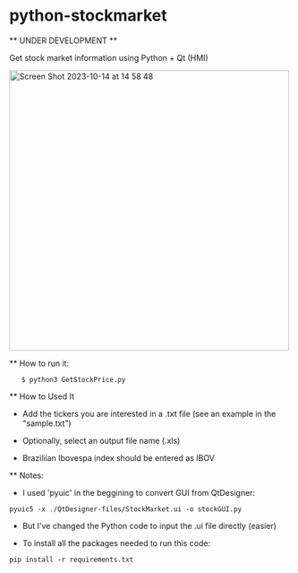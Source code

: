 # python-stockmarket

** UNDER DEVELOPMENT ** 


Get stock market information using Python + Qt (HMI)

<img width="500" alt="Screen Shot 2023-10-14 at 14 58 48" src="https://github.com/llencioni/python-stockmarket/assets/44453463/b36efbbd-20f8-436f-92a0-1dfc479e5eb8">

** How to run it:
```
   $ python3 GetStockPrice.py
```

** How to Used It

- Add the tickers you are interested in a .txt file (see an example in the "sample.txt")

- Optionally, select an output file name (.xls)

- Braziliian Ibovespa index should be entered as IBOV


** Notes:

- I used 'pyuic' in the beggining to convert GUI from QtDesigner:
```
pyuic5 -x ./QtDesigner-files/StockMarket.ui -o stockGUI.py
```
- But I've changed the Python code to input the .ui file directly (easier)

- To install all the packages needed to run this code:
```
pip install -r requirements.txt
```
